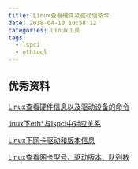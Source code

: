 ```yaml
---
title: Linux查看硬件及驱动信命令
date: 2018-04-10 10:58:12
categories: Linux工具
tags:
  - lspci
  - ethtool
---
```




## 优秀资料

[Linux查看硬件信息以及驱动设备的命令](http://www.cnblogs.com/rusking/p/5930144.html)

[linux下eth*与lspci中对应关系](https://yq.aliyun.com/ask/26563)

[Linux下网卡驱动和版本信息](https://blog.csdn.net/fan_hai_ping/article/details/40421983)

[Linux查看网卡型号、驱动版本、队列数](https://blog.csdn.net/JNingWei/article/details/73477364)